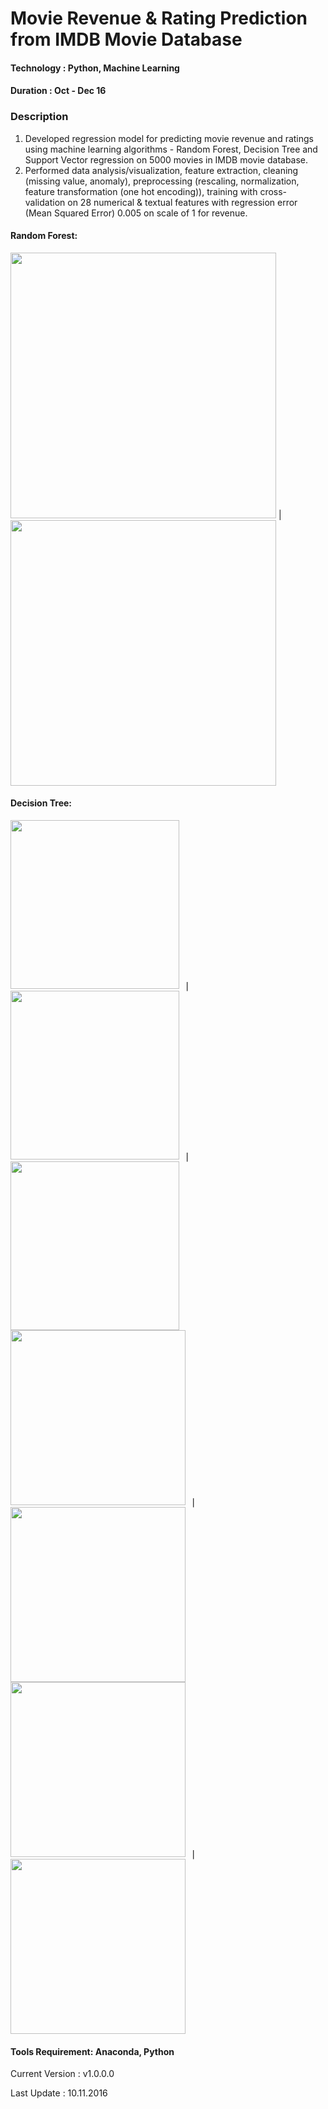 # Movie Revenue & Rating Prediction from IMDB Movie Database 

#### Technology : Python, Machine Learning
#### Duration   : Oct - Dec 16

### Description
1. Developed regression model for predicting movie revenue and ratings using machine learning algorithms - Random Forest, Decision Tree and Support Vector regression on 5000 movies in IMDB movie database.
2. Performed data analysis/visualization, feature extraction, cleaning (missing value, anomaly), preprocessing (rescaling, normalization, feature transformation (one hot encoding)), training with cross-validation on 28 numerical & textual features with regression error (Mean Squared Error) 0.005 on scale of 1 for revenue.


#### Random Forest:
<img src=https://github.com/anjanatiha/Movie-Revenue-Rating-Prediction-System/blob/master/Original/Plot/RFR%20Bar.png width="425"> | <img src=https://github.com/anjanatiha/Movie-Revenue-Rating-Prediction-System/blob/master/Original/Plot/download.png width="425">


#### Decision Tree: 
<kbd>
<img src=https://github.com/anjanatiha/Movie-Revenue-Rating-Prediction-System/blob/master/Original/Plot/DTR%20Bar.png width="270"> | <img src=https://github.com/anjanatiha/Movie-Revenue-Rating-Prediction-System/blob/master/Original/Plot/DTR%20Line.png width="270"> | <img src=https://github.com/anjanatiha/Movie-Revenue-Rating-Prediction-System/blob/master/Original/Plot/download%20(1).png width="270">
</kbd>


<kbd>
<img src=https://github.com/anjanatiha/Movie-Revenue-Rating-Prediction-System/blob/master/Original/Plot/Director.png width="280"> | <img src=https://github.com/anjanatiha/Movie-Revenue-Rating-Prediction-System/blob/master/Original/Plot/actor%201.png width="280">
  <img src=https://github.com/anjanatiha/Movie-Revenue-Rating-Prediction-System/blob/master/Original/Plot/actor%202.png width="280"> | <img src=https://github.com/anjanatiha/Movie-Revenue-Rating-Prediction-System/blob/master/Original/Plot/actor%203.png width="280">
</kbd>

#### Tools Requirement: Anaconda, Python 

Current Version  : v1.0.0.0

Last Update      : 10.11.2016
